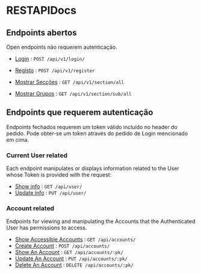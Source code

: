 # RESTAPIDocs 

## Endpoints abertos

Open endpoints não requerem autenticação.

* [Login](auth/login.md) : `POST /api/v1/login/`
* [Registo](auth/register.md) : `POST /api/v1/register` 

* [Mostrar Secções](section.getAll.md) : `GET /api/v1/section/all`
* [Mostrar Grupos](subsection.getAll.md) : `GET /api/v1/section/sub/all`

## Endpoints que requerem autenticação

Endpoints fechados requerem um token válido incluído no header do pedido. Pode obter-se um token através do pedido de Login mencionado em cima.

### Current User related

Each endpoint manipulates or displays information related to the User whose
Token is provided with the request:

* [Show info](user/get.md) : `GET /api/user/`
* [Update info](user/put.md) : `PUT /api/user/`

### Account related

Endpoints for viewing and manipulating the Accounts that the Authenticated User
has permissions to access.

* [Show Accessible Accounts](accounts/get.md) : `GET /api/accounts/`
* [Create Account](accounts/post.md) : `POST /api/accounts/`
* [Show An Account](accounts/pk/get.md) : `GET /api/accounts/:pk/`
* [Update An Account](accounts/pk/put.md) : `PUT /api/accounts/:pk/`
* [Delete An Account](accounts/pk/delete.md) : `DELETE /api/accounts/:pk/`